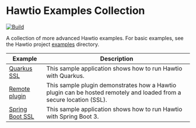 # Hawtio Examples Collection

[![Build](https://github.com/hawtio/hawtio-examples/actions/workflows/build.yml/badge.svg?branch=hawtio-4.x)](https://github.com/hawtio/hawtio-examples/actions/workflows/build.yml)

A collection of more advanced Hawtio examples. For basic examples, see the Hawtio project [examples](https://github.com/hawtio/hawtio/tree/4.x/examples) directory.

| Example | Description |
|---------|-------------|
| [Quarkus SSL](quarkus-ssl/) | This sample application shows how to run Hawtio with Quarkus. |
| [Remote plugin](remote-plugin/) | This sample plugin demonstrates how a Hawtio plugin can be hosted remotely and loaded from a secure location (SSL). |
| [Spring Boot SSL](springboot-ssl/) | This sample application shows how to run Hawtio with Spring Boot 3. |
